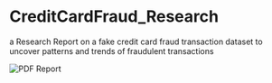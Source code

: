 # CreditCardFraud_Research
a Research Report on a fake credit card fraud transaction dataset to uncover patterns and trends of fraudulent transactions

![PDF Report](images/fraud_Final.jpeg)
